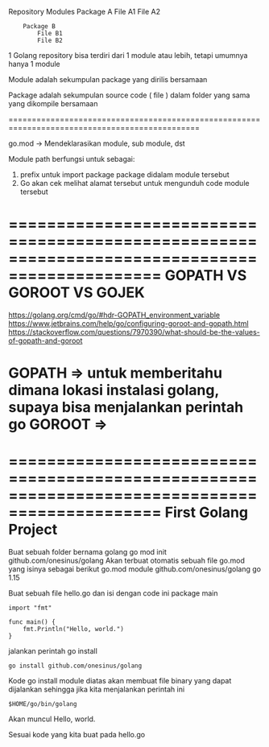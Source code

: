 Repository
	Modules
		Package  A
			File A1
			File A2

		Package B
			File B1
			File B2
		
1 Golang repository bisa terdiri dari 1 module atau lebih, tetapi umumnya hanya 1 module

Module adalah sekumpulan package yang dirilis bersamaan

Package adalah sekumpulan source code ( file ) dalam folder yang sama yang dikompile bersamaan

===============================================================================================

go.mod -> Mendeklarasikan module, sub module, dst

Module path berfungsi untuk sebagai:
1. prefix untuk import package package didalam module tersebut
2. Go akan cek melihat alamat tersebut untuk mengunduh code module tersebut


==============================================================================================
								GOPATH VS GOROOT VS GOJEK
==============================================================================================
https://golang.org/cmd/go/#hdr-GOPATH_environment_variable
https://www.jetbrains.com/help/go/configuring-goroot-and-gopath.html
https://stackoverflow.com/questions/7970390/what-should-be-the-values-of-gopath-and-goroot

GOPATH => untuk memberitahu dimana lokasi instalasi golang, supaya bisa menjalankan perintah go
GOROOT => 
==============================================================================================

==============================================================================================
								First Golang Project
==============================================================================================
Buat sebuah folder bernama golang
go mod init github.com/onesinus/golang
Akan terbuat otomatis sebuah file go.mod yang isinya sebagai berikut
	go.mod
	module github.com/onesinus/golang
	go 1.15

Buat sebuah file hello.go dan isi dengan code ini
	package main

	import "fmt"

	func main() {
		fmt.Println("Hello, world.")
	}

jalankan perintah go install

	go install github.com/onesinus/golang

Kode go install module diatas akan membuat file binary yang dapat dijalankan
sehingga jika kita menjalankan perintah ini

	$HOME/go/bin/golang

Akan muncul Hello, world. 

Sesuai kode yang kita buat pada hello.go

